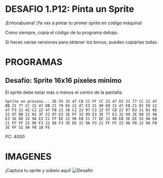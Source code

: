 # DESAFIO 1.P12: Pinta un Sprite

¡Enhorabuena! ¡Ya vas a pintar tu primer sprite en código máquina!

Como siempre, copia el código de tu programa debajo. 

Si haces varias versiones para obtener los bonus, puedes copiarlas todas.

# PROGRAMAS

## Desafío: Sprite 16x16 píxeles mínimo
El sprite debe estar más o menos el centro de la pantalla.
```
Sprite en proceso... 3E 55 32 47 CB 21 FF CC 22 47 D3 21 77 CC 22 47 DB 21 77 CC 22 47 DB 21 70 E6 22 47 E3 21 40 E0 22 47 EB 21 02 E0 22 47 F3 21 42 C2 22 47 FB 21 30 C2 22 97 C3 22 97 CB 22 97 D3 21 01 0E 22 97 DB 21 01 3F 22 97 E3 3E FF 32 99 E3 3E 77 E3 32 99 3E 88 32 9A E3 3E 88 32 9A E3 21 FF EE 22 96 EB 21 77 EE 22 98 EB 3E EE 32 9A EB 21 FF FF 22 96 F3 22 98 F3 3E EE 32 9A F3 21 FF FF 22 96 FB 22 98 FB 3E FF 32 9A FB 18 FE
```
PC: 4000

# IMAGENES
¡Captura tu sprite y súbelo aquí!
![Desafío](/tusprite.png)

